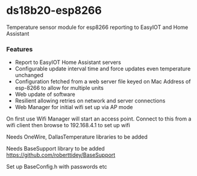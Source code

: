 # ds18b20-esp8266
Temperature sensor module for esp8266 reporting to EasyIOT and Home Assistant

### Features
- Report to EasyIOT Home Assistant servers
- Configurable update interval time and force updates even temperature unchanged
- Configuration fetched from a web server file keyed on Mac Address of esp-8266 to allow for multiple units
- Web update of software
- Resilient allowing retries on network and server connections
- Web Manager for initial wifi set up via AP mode

On first use Wifi Manager will start an access point. Connect to this from a wifi client then browse to 192.168.4.1 to set up wifi

Needs OneWire, DallasTemperature libraries to be added

Needs BaseSupport library to be added https://github.com/roberttidey/BaseSupport

Set up BaseConfig.h with passwords etc

